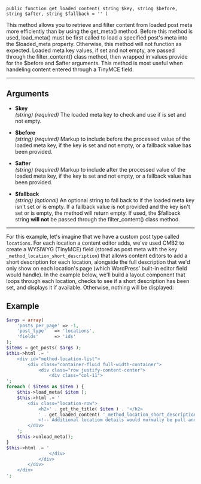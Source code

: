 `public function get_loaded_content( string $key, string $before, string $after, string $fallback = '' )`

This method allows you to retrieve and filter content from loaded post meta more efficiently than by using the get_meta() method. Before this method is used, load_meta() must be first called to load a specified post's meta into the $loaded_meta property. Otherwise, this method will not function as expected. Loaded meta key values, if set and not empty, are passed through the filter_content() class method, then wrapped in values provide for the $before and $after arguments. This method is most useful when handeling content entered through a TinyMCE field.

***

## Arguments

- **$key**  
_(string)_ _(required)_ The loaded meta key to check and use if is set and not empty.  
  
- **$before**  
_(string)_ _(required)_ Markup to include before the processed value of the loaded meta key, if the key is set and not empty, or a fallback value has been provided.  
  
- **$after**  
_(string)_ _(required)_ Markup to include after the processed value of the loaded meta key, if the key is set and not empty, or a fallback value has been provided.  
  
- **$fallback**  
_(string)_ _(optional)_ An optional string to fall back to if the loaded meta key isn't set or is empty. If a fallback value is not provided and the key isn't set or is empty, the method will return empty. If used, the $fallback string **will not** be passed through the filter_content() class method.

***

For this example, let's imagine that we have a custom post type called `locations`. For each location a content editor adds, we've used CMB2 to create a WYSIWYG (TinyMCE) field (stored as post meta with the key `_method_location_short_description`) that allows content editors to add a short description for each location, alongside the full description that we'd only show on each location's page (which WordPress' built-in editor field would handle). In the example below, we'll build a layout component that loops through each location, checks to see if a short description has been set, and displays it if available. Otherwise, nothing will be displayed:

## Example

```php
$args = array(
	'posts_per_page' => -1,
	'post_type'   => 'locations',
	'fields'      => 'ids'
);
$items = get_posts( $args );
$this->html .= '
	<div id="method-location-list">
		<div class="container-fluid full-width-container">
			<div class="row justify-content-center">
				<div class="col-11">
';
foreach ( $items as $item ) {
	$this->load_meta( $item );
	$this->html .= '
		<div class="location-row">
			<h2>' . get_the_title( $item ) . '</h2>
			' . get_loaded_content( '_method_location_short_description', '<div class="desc-wrap">', '</div>' ) . '
			<!-- Additional locatiom details would normally be pull and displayed here. -->
		</div>
	';
	$this->unload_meta();
}
$this->html .= '
				</div>
			</div>
		</div>
	</div>
';
```